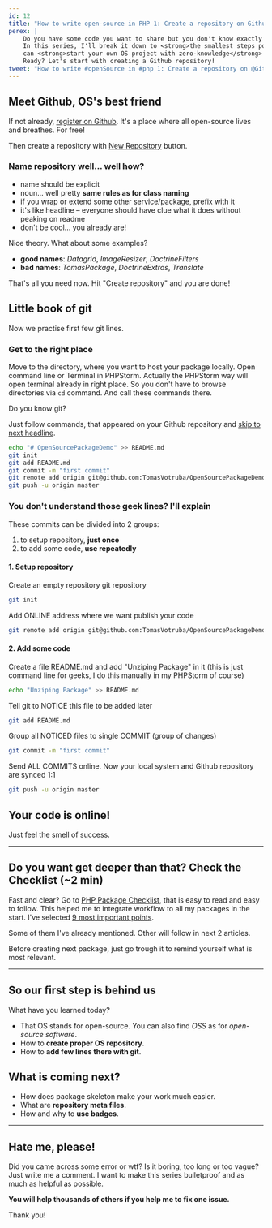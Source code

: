 ```yaml
---
id: 12
title: "How to write open-source in PHP 1: Create a repository on Github"
perex: |
    Do you have some code you want to share but you don't know exactly how? Well, writing open-source is complex process.
    In this series, I'll break it down to <strong>the smallest steps possible</strong>, so that you
    can <strong>start your own OS project with zero-knowledge</strong> (OS = open-source).
    Ready? Let's start with creating a Github repository!
tweet: "How to write #openSource in #php 1: Create a repository on @Github"
---
```


## Meet Github, OS's best friend

If not already, [register on Github](https://github.com). It's a place where all open-source lives and breathes. For free!

Then create a repository with <a href="https://github.com/new">New Repository</a> button.

### Name repository well... well how?

- name should be explicit
- noun... well pretty **same rules as for class naming**
- if you wrap or extend some other service/package, prefix with it
- it's like headline &ndash; everyone should have clue what it does without peaking on readme
- don't be cool... you already are!

Nice theory. What about some examples?

- **good names**: *Datagrid*, *ImageResizer*, *DoctrineFilters*
- **bad names**: *TomasPackage*, *DoctrineExtras*, *Translate*

That's all you need now. Hit "Create repository" and you are done!

## Little book of git

Now we practise first few git lines.

### Get to the right place

Move to the directory, where you want to host your package locally.
Open command line or Terminal in PHPStorm. Actually the PHPStorm way will open terminal already in right place. So you don't have to browse directories via `cd` command.
And call these commands there.

Do you know git?

Just follow commands, that appeared on your Github repository and <a href="#your-code-is-online">skip to next headline</a>.

```bash
echo "# OpenSourcePackageDemo" >> README.md
git init
git add README.md
git commit -m "first commit"
git remote add origin git@github.com:TomasVotruba/OpenSourcePackageDemo.git
git push -u origin master
```

### You don't understand those geek lines? I'll explain

These commits can be divided into 2 groups:

1. to setup repository, **just once**
2. to add some code, **use repeatedly**

#### 1. Setup repository

Create an empty repository git repository

```bash
git init
```

Add ONLINE address where we want publish your code

```bash
git remote add origin git@github.com:TomasVotruba/OpenSourcePackageDemo.git
```

#### 2. Add some code

Create a file README.md and add "Unziping Package" in it (this is just command line for geeks, I do this manually in my PHPStorm of course)

```bash
echo "Unziping Package" >> README.md
```

Tell git to NOTICE this file to be added later

```bash
git add README.md
```

Group all NOTICED files to single COMMIT (group of changes)

```bash
git commit -m "first commit"
```

Send ALL COMMITS online. Now your local system and Github repository are synced 1:1

```bash
git push -u origin master
```

<a name="your-code-is-online"></a>

## Your code is online!

Just feel the smell of success.

---

## Do you want get deeper than that? Check the Checklist (~2 min)

Fast and clear? Go to [PHP Package Checklist](http://phppackagechecklist.com/), that is easy to read and easy to follow.
This helped me to integrate workflow to all my packages in the start. I've selected [9 most important points](http://phppackagechecklist.com/#1,2,3,4,6,7,11,12,13).

Some of them I've already mentioned. Other will follow in next 2 articles.

Before creating next package, just go trough it to remind yourself what is most relevant.

---

## So our first step is behind us

What have you learned today?

- That OS stands for open-source. You can also find *OSS* as for *open-source software*.
- How to **create proper OS repository**.
- How to **add few lines there with git**.

## What is coming next?

- How does package skeleton make your work much easier.
- What are **repository meta files**.
- How and why to **use badges**.

---

## Hate me, please!

Did you came across some error or wtf? Is it boring, too long or too vague?
Just write me a comment. I want to make this series bulletproof and as much as helpful as possible.

**You will help thousands of others if you help me to fix one issue.**

Thank you!
